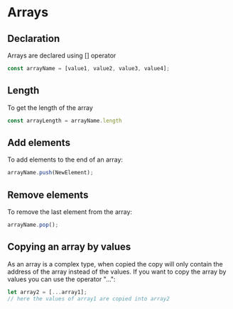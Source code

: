 # Arrays

## Declaration

Arrays are declared using [] operator

```javascript
const arrayName = [value1, value2, value3, value4];
```

## Length

To get the length of the array

```javascript
const arrayLength = arrayName.length
```

## Add elements

To add elements to the end of an array:

```javascript
arrayName.push(NewElement);
```

## Remove elements

To remove the last element from the array:

```javascript
arrayName.pop();
```

## Copying an array by values

As an array is a complex type, when copied the copy will only contain the
address of the array instead of the values.
If you want to copy the array by values you can use the operator "...": 

```javascript
let array2 = [...array1];
// here the values of array1 are copied into array2
```
